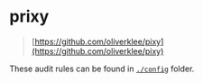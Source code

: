 # prixy

> [https://github.com/oliverklee/pixy](https://github.com/oliverklee/pixy)

These audit rules can be found in [`./config`](https://github.com/oliverklee/pixy/tree/master/config) folder.
